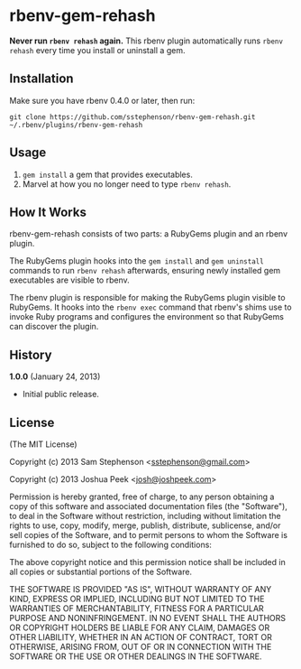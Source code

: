 # rbenv-gem-rehash

**Never run `rbenv rehash` again.** This rbenv plugin automatically
runs `rbenv rehash` every time you install or uninstall a gem.

## Installation

Make sure you have rbenv 0.4.0 or later, then run:

    git clone https://github.com/sstephenson/rbenv-gem-rehash.git ~/.rbenv/plugins/rbenv-gem-rehash

## Usage

1. `gem install` a gem that provides executables.
2. Marvel at how you no longer need to type `rbenv rehash`.

## How It Works

rbenv-gem-rehash consists of two parts: a RubyGems plugin and an rbenv
plugin.

The RubyGems plugin hooks into the `gem install` and `gem uninstall`
commands to run `rbenv rehash` afterwards, ensuring newly installed
gem executables are visible to rbenv.

The rbenv plugin is responsible for making the RubyGems plugin visible
to RubyGems. It hooks into the `rbenv exec` command that rbenv's shims
use to invoke Ruby programs and configures the environment so that
RubyGems can discover the plugin.

## History

**1.0.0** (January 24, 2013)

* Initial public release.

## License

(The MIT License)

Copyright (c) 2013 Sam Stephenson <<sstephenson@gmail.com>>

Copyright (c) 2013 Joshua Peek <<josh@joshpeek.com>>

Permission is hereby granted, free of charge, to any person obtaining
a copy of this software and associated documentation files (the
"Software"), to deal in the Software without restriction, including
without limitation the rights to use, copy, modify, merge, publish,
distribute, sublicense, and/or sell copies of the Software, and to
permit persons to whom the Software is furnished to do so, subject to
the following conditions:

The above copyright notice and this permission notice shall be
included in all copies or substantial portions of the Software.

THE SOFTWARE IS PROVIDED "AS IS", WITHOUT WARRANTY OF ANY KIND,
EXPRESS OR IMPLIED, INCLUDING BUT NOT LIMITED TO THE WARRANTIES OF
MERCHANTABILITY, FITNESS FOR A PARTICULAR PURPOSE AND
NONINFRINGEMENT. IN NO EVENT SHALL THE AUTHORS OR COPYRIGHT HOLDERS BE
LIABLE FOR ANY CLAIM, DAMAGES OR OTHER LIABILITY, WHETHER IN AN ACTION
OF CONTRACT, TORT OR OTHERWISE, ARISING FROM, OUT OF OR IN CONNECTION
WITH THE SOFTWARE OR THE USE OR OTHER DEALINGS IN THE SOFTWARE.
